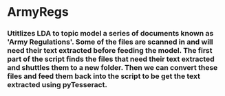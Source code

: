 # ArmyRegs

### Utitlizes LDA to topic model a series of documents known as 'Army Regulations'. Some of the files are scanned in and will need their text extracted before feeding the model. The first part of the script finds the files that need their text extracted and shuttles them to a new folder. Then we can convert these files and feed them back into the script to be get the text extracted using pyTesseract.
